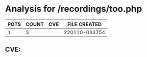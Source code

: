 # Analysis for /recordings/too.php
| POTS | COUNT | CVE | FILE CREATED |
|---|---|---|---|
| 1 | 3 | | 220110-033754 |

## CVE: 